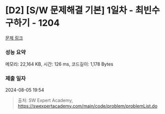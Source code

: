 # [D2] [S/W 문제해결 기본] 1일차 - 최빈수 구하기 - 1204 

[문제 링크](https://swexpertacademy.com/main/code/problem/problemDetail.do?contestProbId=AV13zo1KAAACFAYh) 

### 성능 요약

메모리: 22,164 KB, 시간: 126 ms, 코드길이: 1,178 Bytes

### 제출 일자

2024-08-05 19:54



> 출처: SW Expert Academy, https://swexpertacademy.com/main/code/problem/problemList.do